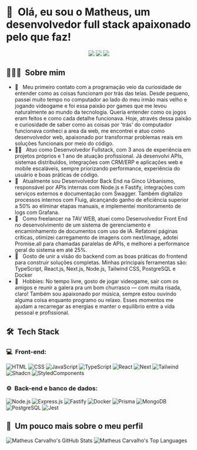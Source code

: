 <h1>👋 &nbsp;Olá, eu sou o Matheus, um desenvolvedor full stack apaixonado pelo que faz!</h1>
<p align="center">
<a href="https://portfolio-matheusscarvalho.vercel.app"><img src="https://img.shields.io/badge/-portfolio-3423A6?style=flat-square&logo=Google-Chrome&logoColor=white"/></a>
<a href="https://www.linkedin.com/in/matheusscarvalho/"><img src="https://img.shields.io/badge/-Matheus%20de%20Souza%20Carvalho-0077B5?style=flat-square&logo=Linkedin&logoColor=white"/></a>
<a href="mailto:matheusdocarvalho@gmail.com"><img src="https://img.shields.io/badge/-matheusdocarvalho@gmail.com-D14836?style=flat-square&logo=Gmail&logoColor=white"/></a>

</p>

<h2> 👨🏻‍💻 &nbsp;Sobre mim </h2>

- 🚀 &nbsp; Meu primeiro contato com a programação veio da curiosidade de entender como as coisas funcionam por trás das telas. Desde pequeno, passei muito tempo no computador ao lado do meu irmão mais velho e jogando videogame e foi essa paixão por games que me levou naturalmente ao mundo da tecnologia. Queria entender como os jogos eram feitos e como cada detalhe funcionava. Hoje, através dessa paixão e curiosidade de saber como as coisas por 'trás' do computador funcionava conheci a area da web, me encontrei e atuo como desenvolvedor web, apaixonado por transformar problemas reais em soluções funcionais por meio do código.
- 👨‍💻 &nbsp; Atuo como Desenvolvedor Fullstack, com 3 anos de experiência em projetos próprios e 1 ano de atuação profissional. Já desenvolvi APIs, sistemas distribuídos, integrações com CRM/ERP e aplicações web e mobile escaláveis, sempre priorizando performance, experiência do usuário e boas práticas de código.
- 🏢 &nbsp; Atualmente sou Desenvolvedor Back End na Ginco Urbanismo, responsável por APIs internas com Node.js e Fastify, integrações com serviços externos e documentação com Swagger. Também digitalizo processos internos com Fluig, alcançando ganho de eficiência superior a 50% ao eliminar etapas manuais, e implementei monitoramento de logs com Grafana.
- 💼 &nbsp; Como freelancer na TAV WEB, atuei como Desenvolvedor Front End no desenvolvimento de um sistema de gerenciamento e encaminhamento de documentos com uso de IA. Refatorei páginas críticas, otimizei carregamento de imagens com next/image, adotei Promise.all para chamadas paralelas de APIs, e melhorei a performance geral do sistema em até 25%.
- 🧠 &nbsp; Gosto de unir a visão do backend com as boas práticas do frontend para construir soluções completas. Minhas principais ferramentas são: TypeScript, React.js, Next.js, Node.js, Tailwind CSS, PostgreSQL e Docker
- 🎯 &nbsp; Hobbies: No tempo livre, gosto de jogar videogame, sair com os amigos e reunir a galera pra um bom churrasco — com muita risada, claro! Também sou apaixonado por música, sempre estou ouvindo alguma coisa enquanto programo ou relaxo. Esses momentos me ajudam a recarregar as energias e manter o equilíbrio entre a vida pessoal e profissional.

<h2> 🛠 &nbsp;Tech Stack</h2>
<h3>💻 &nbsp;Front-end:</h3>

![HTML](https://img.shields.io/badge/-HTML-333333?style=flat&logo=HTML5)
![CSS](https://img.shields.io/badge/-CSS-333333?style=flat&logo=CSS3&logoColor=1572B6)
![JavaScript](https://img.shields.io/badge/-JavaScript-333333?style=flat&logo=javascript)
![TypeScript](https://img.shields.io/badge/-TypeScript-333333?style=flat&logo=typescript&logoColor=2D79C7)
![React](https://img.shields.io/badge/-React-333333?style=flat&logo=react)
![Next](https://img.shields.io/badge/-Next.js-333333?style=flat&logo=nextdotjs)
![Tailwind](https://img.shields.io/badge/-TailwindCSS-333333?style=flat&logo=tailwindcss)
![Shadcn](https://img.shields.io/badge/-Shadcnui-333333?style=flat&logo=shadcnui)
![StyledComponents](https://img.shields.io/badge/-StyledComponents-333333?style=flat&logo=styledcomponents)

<h3>⚙️ &nbsp;Back-end e banco de dados:</h3>

![Node.js](https://img.shields.io/badge/-Node.js-333333?style=flat&logo=node.js)
![Express.js](https://img.shields.io/badge/-Express-333333?style=flat&logo=express)
![Fastify](https://img.shields.io/badge/-Fastify-333333?style=flat&logo=fastify)
![Docker](https://img.shields.io/badge/-Docker-333333?style=flat&logo=docker)
![Prisma](https://img.shields.io/badge/-PrismaORM-333333?style=flat&logo=prisma)
![MongoDB](https://img.shields.io/badge/-MongoDB-333333?style=flat&logo=mongodb)
![PostgreSQL](https://img.shields.io/badge/-PostgreSQL-333333?style=flat&logo=postgresql)
![Jest](https://img.shields.io/badge/-Jest-333333?style=flat&logo=jest)

<h2>🚀 &nbsp;Um pouco mais sobre o meu perfil</h2>

![Matheus Carvalho's GitHub Stats](https://github-readme-stats.vercel.app/api?username=matheusscarvalho1&show_icons=true&theme=dracula)
![Matheus Carvalho's Top Languages](https://github-readme-stats.vercel.app/api/top-langs/?username=matheusscarvalho1&layout=compact&theme=dracula)
